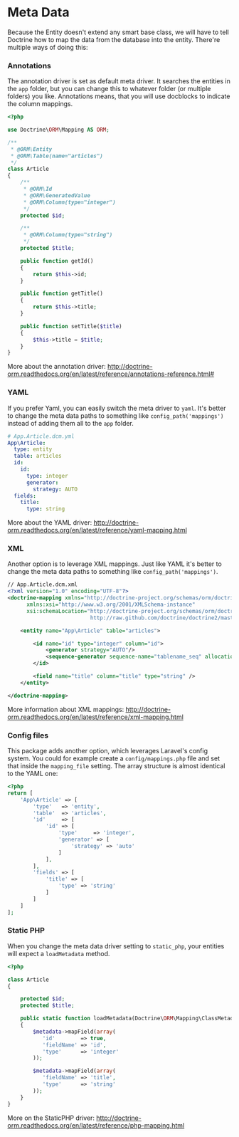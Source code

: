 # Meta Data

Because the Entity doesn't extend any smart base class, we will have to tell Doctrine how to map the data from the database into the entity. There're multiple ways of doing this:

### Annotations

The annotation driver is set as default meta driver. It searches the entities in the `app` folder, but you can change this to whatever folder (or multiple folders) you like. Annotations means, that you will use docblocks to indicate the column mappings.

```php
<?php

use Doctrine\ORM\Mapping AS ORM;

/**
 * @ORM\Entity
 * @ORM\Table(name="articles")
 */
class Article
{
    /**
     * @ORM\Id
     * @ORM\GeneratedValue
     * @ORM\Column(type="integer")
     */
    protected $id;

    /**
     * @ORM\Column(type="string")
     */
    protected $title;

    public function getId()
    {
        return $this->id;
    }

    public function getTitle()
    {
        return $this->title;
    }

    public function setTitle($title)
    {
        $this->title = $title;
    }
}
```

More about the annotation driver: http://doctrine-orm.readthedocs.org/en/latest/reference/annotations-reference.html#

### YAML

If you prefer Yaml, you can easily switch the meta driver to `yaml`. It's better to change the meta data paths to something like `config_path('mappings')` instead of adding them all to the `app` folder.

```yaml
# App.Article.dcm.yml
App\Article:
  type: entity
  table: articles
  id:
    id:
      type: integer
      generator:
        strategy: AUTO
  fields:
    title:
      type: string
```

More about the YAML driver: http://doctrine-orm.readthedocs.org/en/latest/reference/yaml-mapping.html

### XML

Another option is to leverage XML mappings. Just like YAML it's better to change the meta data paths to something like `config_path('mappings')`.

```xml
// App.Article.dcm.xml
<?xml version="1.0" encoding="UTF-8"?>
<doctrine-mapping xmlns="http://doctrine-project.org/schemas/orm/doctrine-mapping"
      xmlns:xsi="http://www.w3.org/2001/XMLSchema-instance"
      xsi:schemaLocation="http://doctrine-project.org/schemas/orm/doctrine-mapping
                          http://raw.github.com/doctrine/doctrine2/master/doctrine-mapping.xsd">

    <entity name="App\Article" table="articles">

        <id name="id" type="integer" column="id">
            <generator strategy="AUTO"/>
            <sequence-generator sequence-name="tablename_seq" allocation-size="100" initial-value="1" />
        </id>

        <field name="title" column="title" type="string" />
    </entity>

</doctrine-mapping>
```

More information about XML mappings: http://doctrine-orm.readthedocs.org/en/latest/reference/xml-mapping.html

### Config files

This package adds another option, which leverages Laravel's config system. You could for example create a `config/mappings.php` file and set that inside the `mapping_file` setting.
The array structure is almost identical to the YAML one:

```php
<?php
return [
    'App\Article' => [
        'type'   => 'entity',
        'table'  => 'articles',
        'id'     => [
            'id' => [
                'type'     => 'integer',
                'generator' => [
                    'strategy' => 'auto'
                ]
            ],
        ],
        'fields' => [
            'title' => [
                'type' => 'string'
            ]
        ]
    ]
];
```

### Static PHP

When you change the meta data driver setting to `static_php`, your entities will expect a `loadMetadata` method.

```php
<?php

class Article
{

    protected $id;
    protected $title;

    public static function loadMetadata(Doctrine\ORM\Mapping\ClassMetadata $metadata)
    {
        $metadata->mapField(array(
           'id'        => true,
           'fieldName' => 'id',
           'type'      => 'integer'
        ));

        $metadata->mapField(array(
           'fieldName' => 'title',
           'type'      => 'string'
        ));
    }
}
```

More on the StaticPHP driver: http://doctrine-orm.readthedocs.org/en/latest/reference/php-mapping.html
